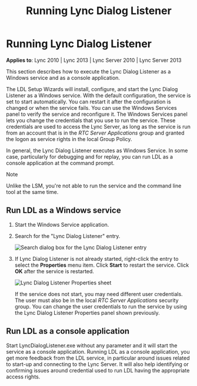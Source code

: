 ﻿---
title: Running Lync Dialog Listener
TOCTitle: Running Lync Dialog Listener
ms:assetid: f405de17-b1be-419e-a301-4055a4dfdaad
ms:mtpsurl: https://msdn.microsoft.com/library/Dn785217(v=office.15)
ms:contentKeyID: 62952702
ms.date: 02/16/2015
mtps_version: v=office.15
---

# Running Lync Dialog Listener


**Applies to**: Lync 2010 | Lync 2013 | Lync Server 2010 | Lync Server 2013

This section describes how to execute the Lync Dialog Listener as a Windows service and as a console application.

The LDL Setup Wizards will install, configure, and start the Lync Dialog Listener as a Windows service. With the default configuration, the service is set to start automatically. You can restart it after the configuration is changed or when the service fails. You can use the Windows Services panel to verify the service and reconfigure it. The Windows Services panel lets you change the credentials that you use to run the service. These credentials are used to access the Lync Server, as long as the service is run from an account that is in the *RTC Server Applications* group and granted the logon as service rights in the local Group Policy.

In general, the Lync Dialog Listener executes as Windows Service. In some case, particularly for debugging and for replay, you can run LDL as a console application at the command prompt.

> [!NOTE]
> Unlike the LSM, you're not able to run the service and the command line tool at the same time.

## Run LDL as a Windows service

1.  Start the Windows Service application.

2.  Search for the "Lync Dialog Listener" entry.  
      
    ![Search dialog box for the Lync Dialog Listener entry](images/Dn785217.lync_sdn_api_search_ldl(Office.15).png "Search dialog box for the Lync Dialog Listener entry")  

3.  If Lync Dialog Listener is not already started, right-click the entry to select the **Properties** menu item. Click **Start** to restart the service. Click **OK** after the service is restarted.  
      
    ![Lync Dialog Listener Properties sheet](images/Dn785217.lync_sdn_api_ldl_properties(Office.15).png "Lync Dialog Listener Properties sheet")  
    
    If the service does not start, you may need different user credentials. The user must also be in the local *RTC Server Applications* security group. You can change the user credentials to run the service by using the Lync Dialog Listener Properties panel shown previously.

## Run LDL as a console application

Start LyncDialogListener.exe without any parameter and it will start the service as a console application. Running LDL as a console application, you get more feedback from the LDL service, in particular around issues related to start-up and connecting to the Lync Server. It will also help identifying or confirming issues around credential used to run LDL having the appropriate access rights.

